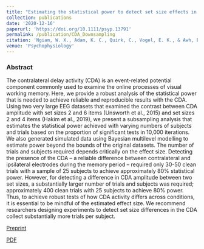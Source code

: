 ```yaml
---
title: "Estimating the statistical power to detect set size effects in contralateral delay activity"
collection: publications
date: '2020-12-16'
paperurl: 'https://doi.org/10.1111/psyp.13791'
permalink: /publication/CDA_Downsampling
citation: 'Ngiam, W. X., Adam, K. C., Quirk, C., Vogel, E. K., & Awh, E. (2021). Estimating the statistical power to detect set‐size effects in contralateral delay activity. Psychophysiology, 58(5), e13791.'
venue: 'Psychophysiology'
---
```

### Abstract
The contralateral delay activity (CDA) is an event-related potential component commonly used to examine the online processes of visual working memory. Here, we provide a robust analysis of the statistical power that is needed to achieve reliable and reproducible results with the CDA. Using two very large EEG datasets that examined the contrast between CDA amplitude with set sizes 2 and 6 items (Unsworth et al., 2015) and set sizes 2 and 4 items (Hakim et al., 2019), we present a subsampling analysis that estimates the statistical power achieved with varying numbers of subjects and trials based on the proportion of significant tests in 10,000 iterations. We also generated simulated data using Bayesian multilevel modelling to estimate power beyond the bounds of the original datasets. The number of trials and subjects required depends critically on the effect size. Detecting the presence of the CDA – a reliable difference between contralateral and ipsilateral electrodes during the memory period – required only 30-50 clean trials with a sample of 25 subjects to achieve approximately 80% statistical power. However, for detecting a difference in CDA amplitude between two set sizes, a substantially larger number of trials and subjects was required; approximately 400 clean trials with 25 subjects to achieve 80% power. Thus, to achieve robust tests of how CDA activity differs across conditions, it is essential to be mindful of the estimated effect size. We recommend researchers designing experiments to detect set size differences in the CDA collect substantially more trials per subject.

[Preprint](https://psyarxiv.com/nbvkc)

[PDF](https://williamngiam.github.io/files/CDApower.pdf)